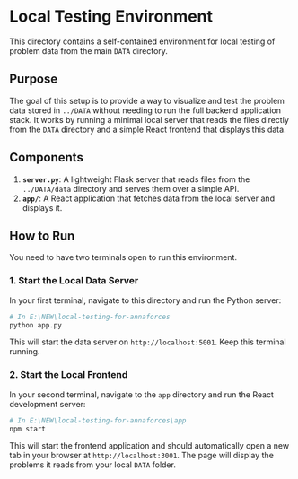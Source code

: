 # Local Testing Environment

This directory contains a self-contained environment for local testing of problem data from the main `DATA` directory.

## Purpose

The goal of this setup is to provide a way to visualize and test the problem data stored in `../DATA` without needing to run the full backend application stack. It works by running a minimal local server that reads the files directly from the `DATA` directory and a simple React frontend that displays this data.

## Components

1.  **`server.py`**: A lightweight Flask server that reads files from the `../DATA/data` directory and serves them over a simple API.
2.  **`app/`**: A React application that fetches data from the local server and displays it.

## How to Run

You need to have two terminals open to run this environment.

### 1. Start the Local Data Server

In your first terminal, navigate to this directory and run the Python server:

```bash
# In E:\NEW\local-testing-for-annaforces
python app.py
```

This will start the data server on `http://localhost:5001`. Keep this terminal running.

### 2. Start the Local Frontend

In your second terminal, navigate to the `app` directory and run the React development server:

```bash
# In E:\NEW\local-testing-for-annaforces\app
npm start
```

This will start the frontend application and should automatically open a new tab in your browser at `http://localhost:3001`. The page will display the problems it reads from your local `DATA` folder.
